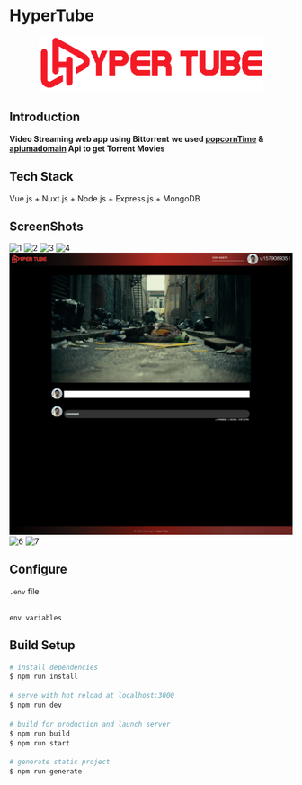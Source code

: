 # HyperTube

<p align="center">
  <img width="400" height="100" src="./static/Hbrand.png">
</p>

## Introduction
**Video Streaming web app using Bittorrent**
**we used [popcornTime](https://popcorntime.api-docs.io/) & [apiumadomain](https://api.apiumadomain.com/list?sort=seeds&short=1&cb=&quality=720p,1080p,3d&page=1) Api to get Torrent Movies**

## Tech Stack
Vue.js + Nuxt.js + Node.js + Express.js + MongoDB

## ScreenShots
![1](./static/screenshots/1.png)
![2](./static/screenshots/2.png)
![3](./static/screenshots/3.png)
![4](./static/screenshots/4.png)
![5](./static/screenshots/5.png)
![6](./static/screenshots/6.png)
![7](./static/screenshots/7.png)

## Configure
`.env` file
```

env variables

```

## Build Setup

``` bash
# install dependencies
$ npm run install

# serve with hot reload at localhost:3000
$ npm run dev

# build for production and launch server
$ npm run build
$ npm run start

# generate static project
$ npm run generate
```
